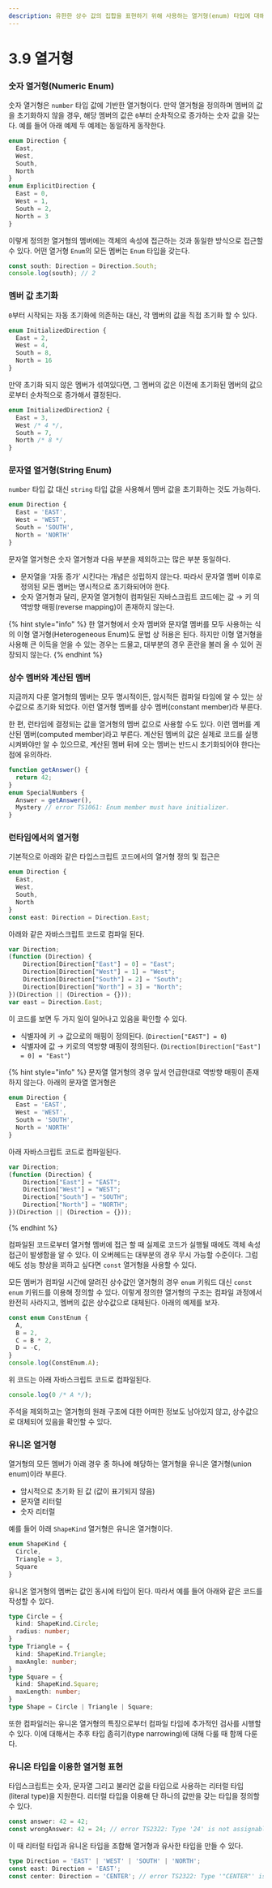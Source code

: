 ```yaml
---
description: 유한한 상수 값의 집합을 표현하기 위해 사용하는 열거형(enum) 타입에 대해 배운다.
---
```


# 3.9 열거형

### **숫자 열거형\(Numeric Enum\)**

숫자 열거형은 `number` 타입 값에 기반한 열거형이다. 만약 열거형을 정의하며 멤버의 값을 초기화하지 않을 경우, 해당 멤버의 값은 `0`부터 순차적으로 증가하는 숫자 값을 갖는다. 예를 들어 아래 예제 두 예제는 동일하게 동작한다.

```typescript
enum Direction {
  East,
  West,
  South,
  North
}
enum ExplicitDirection {
  East = 0,
  West = 1,
  South = 2,
  North = 3
}
```

이렇게 정의한 열거형의 멤버에는 객체의 속성에 접근하는 것과 동일한 방식으로 접근할 수 있다. 어떤 열거형 `Enum`의 모든 멤버는 `Enum` 타입을 갖는다.

```typescript
const south: Direction = Direction.South;
console.log(south); // 2
```

### **멤버 값 초기화**

`0`부터 시작되는 자동 초기화에 의존하는 대신, 각 멤버의 값을 직접 초기화 할 수 있다.

```typescript
enum InitializedDirection {
  East = 2,
  West = 4,
  South = 8,
  North = 16
}
```

만약 초기화 되지 않은 멤버가 섞여있다면, 그 멤버의 값은 이전에 초기화된 멤버의 값으로부터 순차적으로 증가해서 결정된다.

```typescript
enum InitializedDirection2 {
  East = 3,
  West /* 4 */,
  South = 7,
  North /* 8 */
}
```

### **문자열 열거형\(String Enum\)**

`number` 타입 값 대신 `string` 타입 값을 사용해서 멤버 값을 초기화하는 것도 가능하다. 

```typescript
enum Direction {
  East = 'EAST',
  West = 'WEST',
  South = 'SOUTH',
  North = 'NORTH'
}
```

문자열 열거형은 숫자 열거형과 다음 부분을 제외하고는 많은 부분 동일하다.

* 문자열을 ‘자동 증가’ 시킨다는 개념은 성립하지 않는다. 따라서 문자열 멤버 이후로 정의된 모든 멤버는 명시적으로 초기화되어야 한다.
* 숫자 열거형과 달리, 문자열 열거형이 컴파일된 자바스크립트 코드에는 값 → 키 의 역방향 매핑\(reverse mapping\)이 존재하지 않는다.

{% hint style="info" %}
한 열거형에서 숫자 멤버와 문자열 멤버를 모두 사용하는 식의 이형 열거형\(Heterogeneous Enum\)도 문법 상 허용은 된다. 하지만 이형 열거형을 사용해 큰 이득을 얻을 수 있는 경우는 드물고, 대부분의 경우 혼란을 불러 올 수 있어 권장되지 않는다.
{% endhint %}

### **상수 멤버와 계산된 멤버**

지금까지 다룬 열거형의 멤버는 모두 명시적이든, 암시적든 컴파일 타임에 알 수 있는 상수값으로 초기화 되었다. 이런 열거형 멤버를 상수 멤버\(constant member\)라 부른다.

한 편, 런타임에 결정되는 값을 열거형의 멤버 값으로 사용할 수도 있다. 이런 멤버를 계산된 멤버\(computed member\)라고 부른다. 계산된 멤버의 값은 실제로 코드를 실행시켜봐야만 알 수 있으므로, 계산된 멤버 뒤에 오는 멤버는 반드시 초기화되어야 한다는 점에 유의하라.

```typescript
function getAnswer() {
  return 42;
}
enum SpecialNumbers {
  Answer = getAnswer(),
  Mystery // error TS1061: Enum member must have initializer.
}
```

### **런타임에서의 열거형**

기본적으로 아래와 같은 타입스크립트 코드에서의 열거형 정의 및 접근은

```typescript
enum Direction {
  East,
  West,
  South,
  North
}
const east: Direction = Direction.East;
```

아래와 같은 자바스크립트 코드로 컴파일 된다.

```javascript
var Direction;
(function (Direction) {
    Direction[Direction["East"] = 0] = "East";
    Direction[Direction["West"] = 1] = "West";
    Direction[Direction["South"] = 2] = "South";
    Direction[Direction["North"] = 3] = "North";
})(Direction || (Direction = {}));
var east = Direction.East;
```

이 코드를 보면 두 가지 일이 일어나고 있음을 확인할 수 있다.

* 식별자에 키 → 값으로의 매핑이 정의된다. \(`Direction["EAST"] = 0`\)
* 식별자에 값 → 키로의 역방향 매핑이 정의된다. \(`Direction[Direction["East"] = 0] = "East"`\)

{% hint style="info" %}
문자열 열거형의 경우 앞서 언급한대로 역방향 매핑이 존재하지 않는다. 아래의 문자열 열거형은

```typescript
enum Direction {
  East = 'EAST',
  West = 'WEST',
  South = 'SOUTH',
  North = 'NORTH'
}
```

아래 자바스크립트 코드로 컴파일된다.

```typescript
var Direction;
(function (Direction) {
    Direction["East"] = "EAST";
    Direction["West"] = "WEST";
    Direction["South"] = "SOUTH";
    Direction["North"] = "NORTH";
})(Direction || (Direction = {}));
```
{% endhint %}

컴파일된 코드로부터 열거형 멤버에 접근 할 때 실제로 코드가 실행될 때에도 객체 속성 접근이 발생함을 알 수 있다. 이 오버헤드는 대부분의 경우 무시 가능할 수준이다. 그럼에도 성능 향상을 꾀하고 싶다면 `const` 열거형을 사용할 수 있다.

모든 멤버가 컴파일 시간에 알려진 상수값인 열거형의 경우 `enum` 키워드 대신 `const enum` 키워드를 이용해 정의할 수 있다. 이렇게 정의한 열거형의 구조는 컴파일 과정에서 완전히 사라지고, 멤버의 값은 상수값으로 대체된다. 아래의 예제를 보자.

```typescript
const enum ConstEnum {
  A,
  B = 2,
  C = B * 2,
  D = -C,
}
console.log(ConstEnum.A);
```

위 코드는 아래 자바스크립트 코드로 컴파일된다.

```typescript
console.log(0 /* A */);
```

주석을 제외하고는 열거형의 원래 구조에 대한 어떠한 정보도 남아있지 않고, 상수값으로 대체되어 있음을 확인할 수 있다.

### **유니온 열거형**

열거형의 모든 멤버가 아래 경우 중 하나에 해당하는 열거형을 유니온 열거형\(union enum\)이라 부른다.

* 암시적으로 초기화 된 값 \(값이 표기되지 않음\)
* 문자열 리터럴
* 숫자 리터럴

예를 들어 아래 `ShapeKind` 열거형은 유니온 열거형이다.

```typescript
enum ShapeKind {
  Circle,
  Triangle = 3,
  Square
}
```

유니온 열거형의 멤버는 값인 동시에 타입이 된다. 따라서 예를 들어 아래와 같은 코드를 작성할 수 있다.

```typescript
type Circle = {
  kind: ShapeKind.Circle;
  radius: number;
}
type Triangle = {
  kind: ShapeKind.Triangle;
  maxAngle: number;
}
type Square = {
  kind: ShapeKind.Square;
  maxLength: number;
}
type Shape = Circle | Triangle | Square;
```

또한 컴파일러는 유니온 열거형의 특징으로부터 컴파일 타임에 추가적인 검사를 시행할 수 있다. 이에 대해서는 추후 타입 좁히기\(type narrowing\)에 대해 다룰 때 함께 다룬다.

### **유니온 타입을 이용한 열거형 표현**

타입스크립트는 숫자, 문자열 그리고 불리언 값을 타입으로 사용하는 리터럴 타입\(literal type\)을 지원한다. 리터럴 타입을 이용해 단 하나의 값만을 갖는 타입을 정의할 수 있다.

```typescript
const answer: 42 = 42;
const wrongAnswer: 42 = 24; // error TS2322: Type '24' is not assignable to type '42'.
```

이 때 리터럴 타입과 유니온 타입을 조합해 열거형과 유사한 타입을 만들 수 있다.

```typescript
type Direction = 'EAST' | 'WEST' | 'SOUTH' | 'NORTH';
const east: Direction = 'EAST';
const center: Direction = 'CENTER'; // error TS2322: Type '"CENTER"' is not assignable to type 'Direction'.
```

